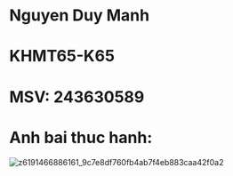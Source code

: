 # Nguyen Duy Manh
# KHMT65-K65
# MSV: 243630589
# Anh bai thuc hanh:
![z6191466886161_9c7e8df760fb4ab7f4eb883caa42f0a2](https://github.com/user-attachments/assets/7ecfda04-db3f-4391-96fe-eff750350db4)
